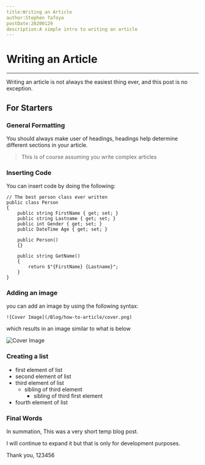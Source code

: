 ```yaml
---
title:Writing an Article
author:Stephen Tafoya
postDate:20200129
description:A simple intro to writing an article
---
```


# Writing an Article

----

Writing an article is not always the easiest thing ever, and this post is no exception.

## For Starters
### General Formatting
You should always make user of headings, headings help determine different sections in your article.

> This is of course assuming you write complex articles

### Inserting Code

You can insert code by doing the following:

<pre><code data-language="csharp">// The best person class ever written
public class Person
{
    public string FirstName { get; set; }
    public string Lastname { get; set; }
    public int Gender { get; set; }
    public DateTime Age { get; set; }

    public Person()
    {}

    public string GetName()
    {
        return $"{FirstName} {Lastname}";
    }
}
</code></pre>

### Adding an image

you can add an image by using the following syntax:

    ![Cover Image](/Blog/how-to-article/cover.png)

which results in an image similar to what is below

![Cover Image](/Blog/how-to-article/cover.png)

### Creating a list

- first element of list
- second element of list
- third element of list
    - sibling of third element
        - sibling of third first element
- fourth element of list

### Final Words
In summation, This was a very short temp blog post.

I will continue to expand it but that is only for development purposes.

Thank you, 123456
